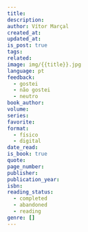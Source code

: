 ```yaml
---
title: 
description: 
author: Vítor Marçal
created_at: 
updated_at: 
is_post: true
tags: 
related: 
image: img/{{title}}.jpg
language: pt
feedback:
  - gostei
  - não gostei
  - neutro
book_author: 
volume: 
series: 
favorite: 
format:
  - físico
  - digital
date_read: 
is_book: true
quote: 
page_number: 
publisher: 
publication_year: 
isbn: 
reading_status:
  - completed
  - abandoned
  - reading
genre: []
---
```

